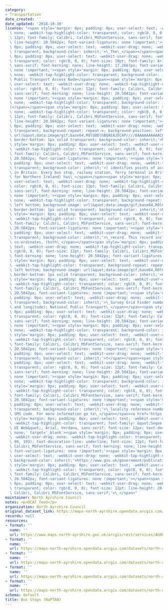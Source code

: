 ```yaml
---
category:
- Transportation
date_created: ''
date_updated: '2018-10-30'
license: "<span style='margin: 0px; padding: 0px; user-select: text; -webkit-user-drag:\
  \ none; -webkit-tap-highlight-color: transparent; color: rgb(0, 0, 0); font-size:\
  \ 12pt; font-family: Calibri, Calibri_MSFontService, sans-serif; font-kerning: none;\
  \ line-height: 20.5042px; font-variant-ligatures: none !important;'><span style='margin:\
  \ 0px; padding: 0px; user-select: text; -webkit-user-drag: none; -webkit-tap-highlight-color:\
  \ transparent; background-color: inherit;'>\_The\_</span></span><span style='margin:\
  \ 0px; padding: 0px; user-select: text; -webkit-user-drag: none; -webkit-tap-highlight-color:\
  \ transparent; color: rgb(0, 0, 0); font-size: 10pt; font-family: Arial, Arial_MSFontService,\
  \ sans-serif; font-kerning: none; line-height: 17.2667px; font-variant-ligatures:\
  \ none !important;'><span style='margin: 0px; padding: 0px; user-select: text; -webkit-user-drag:\
  \ none; -webkit-tap-highlight-color: transparent; background-color: inherit;'>National\
  \ Public Transport Access Node</span></span><span style='margin: 0px; padding: 0px;\
  \ user-select: text; -webkit-user-drag: none; -webkit-tap-highlight-color: transparent;\
  \ color: rgb(0, 0, 0); font-size: 12pt; font-family: Calibri, Calibri_MSFontService,\
  \ sans-serif; font-kerning: none; line-height: 20.5042px; font-variant-ligatures:\
  \ none !important;'><span style='margin: 0px; padding: 0px; user-select: text; -webkit-user-drag:\
  \ none; -webkit-tap-highlight-color: transparent; background-color: inherit;'>\_\
  (</span></span><span style='margin: 0px; padding: 0px; user-select: text; -webkit-user-drag:\
  \ none; -webkit-tap-highlight-color: transparent; color: rgb(0, 0, 0); font-size:\
  \ 12pt; font-family: Calibri, Calibri_MSFontService, sans-serif; font-kerning: none;\
  \ line-height: 20.5042px; font-variant-ligatures: none !important;'><span style='margin:\
  \ 0px; padding: 0px; user-select: text; -webkit-user-drag: none; -webkit-tap-highlight-color:\
  \ transparent; background-repeat: repeat-x; background-position: left bottom; background-image:\
  \ url(&quot;data:image/gif;base64,R0lGODlhBQAEAJECAP////8AAAAAAAAAACH5BAEAAAIALAAAAAAFAAQAAAIIlGAXCCHrTCgAOw==&quot;);\
  \ border-bottom: 1px solid transparent; background-color: inherit;'>NaPTAN</span></span><span\
  \ style='margin: 0px; padding: 0px; user-select: text; -webkit-user-drag: none;\
  \ -webkit-tap-highlight-color: transparent; color: rgb(0, 0, 0); font-size: 12pt;\
  \ font-family: Calibri, Calibri_MSFontService, sans-serif; font-kerning: none; line-height:\
  \ 20.5042px; font-variant-ligatures: none !important;'><span style='margin: 0px;\
  \ padding: 0px; user-select: text; -webkit-user-drag: none; -webkit-tap-highlight-color:\
  \ transparent; background-color: inherit;'>) identifies points of access to public\
  \ in Britain. Every bus stop, railway station, ferry terminal in Britain (except\
  \ for Northern Ireland) has\_</span></span><span style='margin: 0px; padding: 0px;\
  \ user-select: text; -webkit-user-drag: none; -webkit-tap-highlight-color: transparent;\
  \ color: rgb(0, 0, 0); font-size: 12pt; font-family: Calibri, Calibri_MSFontService,\
  \ sans-serif; font-kerning: none; line-height: 20.5042px; font-variant-ligatures:\
  \ none !important;'><span style='margin: 0px; padding: 0px; user-select: text; -webkit-user-drag:\
  \ none; -webkit-tap-highlight-color: transparent; background-repeat: repeat-x; background-position:\
  \ left bottom; background-image: url(&quot;data:image/gif;base64,R0lGODlhBQAEAJECAP////8AAAAAAAAAACH5BAEAAAIALAAAAAAFAAQAAAIIlGAXCCHrTCgAOw==&quot;);\
  \ border-bottom: 1px solid transparent; background-color: inherit;'>NaPTAN</span></span><span\
  \ style='margin: 0px; padding: 0px; user-select: text; -webkit-user-drag: none;\
  \ -webkit-tap-highlight-color: transparent; color: rgb(0, 0, 0); font-size: 12pt;\
  \ font-family: Calibri, Calibri_MSFontService, sans-serif; font-kerning: none; line-height:\
  \ 20.5042px; font-variant-ligatures: none !important;'><span style='margin: 0px;\
  \ padding: 0px; user-select: text; -webkit-user-drag: none; -webkit-tap-highlight-color:\
  \ transparent; background-color: inherit;'>\_record. This record includes location\
  \ co-ordinates, (both\_</span></span><span style='margin: 0px; padding: 0px; user-select:\
  \ text; -webkit-user-drag: none; -webkit-tap-highlight-color: transparent; color:\
  \ rgb(0, 0, 0); font-size: 12pt; font-family: Calibri, Calibri_MSFontService, sans-serif;\
  \ font-kerning: none; line-height: 20.5042px; font-variant-ligatures: none !important;'><span\
  \ style='margin: 0px; padding: 0px; user-select: text; -webkit-user-drag: none;\
  \ -webkit-tap-highlight-color: transparent; background-repeat: repeat-x; background-position:\
  \ left bottom; background-image: url(&quot;data:image/gif;base64,R0lGODlhBQAEAJECAP////8AAAAAAAAAACH5BAEAAAIALAAAAAAFAAQAAAIIlGAXCCHrTCgAOw==&quot;);\
  \ border-bottom: 1px solid transparent; background-color: inherit;'>Ordanance</span></span><span\
  \ style='margin: 0px; padding: 0px; user-select: text; -webkit-user-drag: none;\
  \ -webkit-tap-highlight-color: transparent; color: rgb(0, 0, 0); font-size: 12pt;\
  \ font-family: Calibri, Calibri_MSFontService, sans-serif; font-kerning: none; line-height:\
  \ 20.5042px; font-variant-ligatures: none !important;'><span style='margin: 0px;\
  \ padding: 0px; user-select: text; -webkit-user-drag: none; -webkit-tap-highlight-color:\
  \ transparent; background-color: inherit;'>\_Survey Grid Finder number and latitude\
  \ and longitude); National Public Transport\_</span></span><span style='margin:\
  \ 0px; padding: 0px; user-select: text; -webkit-user-drag: none; -webkit-tap-highlight-color:\
  \ transparent; color: rgb(0, 0, 0); font-size: 12pt; font-family: Calibri, Calibri_MSFontService,\
  \ sans-serif; font-kerning: none; line-height: 20.5042px; font-variant-ligatures:\
  \ none !important;'><span style='margin: 0px; padding: 0px; user-select: text; -webkit-user-drag:\
  \ none; -webkit-tap-highlight-color: transparent; background-color: inherit;'>Gazet</span></span><span\
  \ style='margin: 0px; padding: 0px; user-select: text; -webkit-user-drag: none;\
  \ -webkit-tap-highlight-color: transparent; color: rgb(0, 0, 0); font-size: 12pt;\
  \ font-family: Calibri, Calibri_MSFontService, sans-serif; font-kerning: none; line-height:\
  \ 20.5042px; font-variant-ligatures: none !important;'><span style='margin: 0px;\
  \ padding: 0px; user-select: text; -webkit-user-drag: none; -webkit-tap-highlight-color:\
  \ transparent; background-color: inherit;'>t</span></span><span style='margin: 0px;\
  \ padding: 0px; user-select: text; -webkit-user-drag: none; -webkit-tap-highlight-color:\
  \ transparent; color: rgb(0, 0, 0); font-size: 12pt; font-family: Calibri, Calibri_MSFontService,\
  \ sans-serif; font-kerning: none; line-height: 20.5042px; font-variant-ligatures:\
  \ none !important;'><span style='margin: 0px; padding: 0px; user-select: text; -webkit-user-drag:\
  \ none; -webkit-tap-highlight-color: transparent; background-color: inherit;'>eer</span></span><span\
  \ style='margin: 0px; padding: 0px; user-select: text; -webkit-user-drag: none;\
  \ -webkit-tap-highlight-color: transparent; color: rgb(0, 0, 0); font-size: 12pt;\
  \ font-family: Calibri, Calibri_MSFontService, sans-serif; font-kerning: none; line-height:\
  \ 20.5042px; font-variant-ligatures: none !important;'><span style='margin: 0px;\
  \ padding: 0px; user-select: text; -webkit-user-drag: none; -webkit-tap-highlight-color:\
  \ transparent; background-color: inherit;'>\_locality reference number; name and\
  \ SMS code. For more information go to\_</span></span><a href='https://www.gov.uk/government/publications/national-public-transport-access-node-schema'\
  \ style='margin: 0px; padding: 0px; user-select: text; -webkit-user-drag: none;\
  \ -webkit-tap-highlight-color: transparent; font-family: &quot;Segoe UI&quot;, &quot;Segoe\
  \ UI Web&quot;, Arial, Verdana, sans-serif; font-size: 12px; text-decoration-line:\
  \ none;' target='_blank'><span style='margin: 0px; padding: 0px; user-select: text;\
  \ -webkit-user-drag: none; -webkit-tap-highlight-color: transparent; color: rgb(5,\
  \ 99, 193); text-decoration-line: underline; font-size: 12pt; font-family: Calibri,\
  \ Calibri_MSFontService, sans-serif; font-kerning: none; line-height: 20.5042px;\
  \ font-variant-ligatures: none !important;'><span style='margin: 0px; padding: 0px;\
  \ user-select: text; -webkit-user-drag: none; -webkit-tap-highlight-color: transparent;\
  \ background-color: inherit;'>https://www.gov.uk/government/publications/national-public-transport-access-node-schema</span></span></a><span\
  \ style='margin: 0px; padding: 0px; user-select: text; -webkit-user-drag: none;\
  \ -webkit-tap-highlight-color: transparent; color: rgb(0, 0, 0); font-size: 12pt;\
  \ font-family: Calibri, Calibri_MSFontService, sans-serif; font-kerning: none; line-height:\
  \ 20.5042px; font-variant-ligatures: none !important;'></span><span style='margin:\
  \ 0px; padding: 0px; user-select: text; -webkit-user-drag: none; -webkit-tap-highlight-color:\
  \ transparent; color: rgb(0, 0, 0); font-size: 12pt; line-height: 20.5042px; font-family:\
  \ Calibri, Calibri_MSFontService, sans-serif;'>\_</span>"
maintainer: North Ayrshire Council
notes: <p>DCAT feed</p>
organization: North Ayrshire Council
original_dataset_link: https://maps-north-ayrshire.opendata.arcgis.com/maps/north-ayrshire::bus-stops-naptan
records: null
resources:
- format: ''
  name: ''
  url: https://www.maps.north-ayrshire.gov.uk/arcgis/rest/services/AGOL/Open_Data_Portal4/MapServer/8
- format: ''
  name: ''
  url: https://maps-north-ayrshire.opendata.arcgis.com/datasets/north-ayrshire::bus-stops-naptan.geojson?outSR=%7B%22latestWkid%22%3A27700%2C%22wkid%22%3A27700%7D
- format: ''
  name: ''
  url: https://maps-north-ayrshire.opendata.arcgis.com/datasets/north-ayrshire::bus-stops-naptan.csv?outSR=%7B%22latestWkid%22%3A27700%2C%22wkid%22%3A27700%7D
- format: ''
  name: ''
  url: https://maps-north-ayrshire.opendata.arcgis.com/datasets/north-ayrshire::bus-stops-naptan.kml?outSR=%7B%22latestWkid%22%3A27700%2C%22wkid%22%3A27700%7D
- format: ''
  name: ''
  url: https://maps-north-ayrshire.opendata.arcgis.com/datasets/north-ayrshire::bus-stops-naptan.zip?outSR=%7B%22latestWkid%22%3A27700%2C%22wkid%22%3A27700%7D
schema: default
title: Bus Stops (NaPTAN)
---
```

